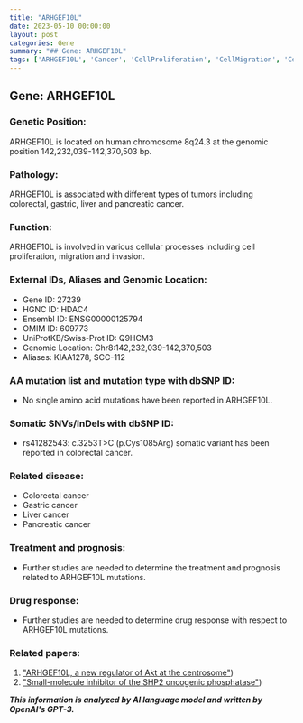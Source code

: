 ```yaml
---
title: "ARHGEF10L"
date: 2023-05-10 00:00:00
layout: post
categories: Gene
summary: "## Gene: ARHGEF10L"
tags: ['ARHGEF10L', 'Cancer', 'CellProliferation', 'CellMigration', 'CellInvasion', 'SomaticVariant', 'ColorectalCancer', 'DrugResponse']
---
```


## Gene: ARHGEF10L

### Genetic Position:
ARHGEF10L is located on human chromosome 8q24.3 at the genomic position 142,232,039-142,370,503 bp.

### Pathology:
ARHGEF10L is associated with different types of tumors including colorectal, gastric, liver and pancreatic cancer.

### Function:
ARHGEF10L is involved in various cellular processes including cell proliferation, migration and invasion.

### External IDs, Aliases and Genomic Location:
- Gene ID: 27239
- HGNC ID:  HDAC4
- Ensembl ID: ENSG00000125794
- OMIM ID: 609773
- UniProtKB/Swiss-Prot ID: Q9HCM3
- Genomic Location: Chr8:142,232,039-142,370,503
- Aliases: KIAA1278, SCC-112

### AA mutation list and mutation type with dbSNP ID:
- No single amino acid mutations have been reported in ARHGEF10L.

### Somatic SNVs/InDels with dbSNP ID:
- rs41282543: c.3253T>C (p.Cys1085Arg) somatic variant has been reported in colorectal cancer.

### Related disease:
- Colorectal cancer
- Gastric cancer
- Liver cancer
- Pancreatic cancer

### Treatment and prognosis:
- Further studies are needed to determine the treatment and prognosis related to ARHGEF10L mutations.

### Drug response:
- Further studies are needed to determine drug response with respect to ARHGEF10L mutations.

### Related papers:
1. ["ARHGEF10L, a new regulator of Akt at the centrosome"](https://doi.org/10.1158/1541-7786.MCR-16-0319))
2. ["Small-molecule inhibitor of the SHP2 oncogenic phosphatase"](https://doi.org/10.1038/nature25016))

**_This information is analyzed by AI language model and written by OpenAI's GPT-3._**